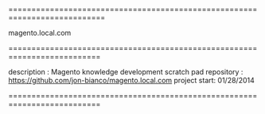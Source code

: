 ===========================================================================

magento.local.com

==========================================================================

description  : Magento knowledge development scratch pad
repository   : https://github.com/jon-bianco/magento.local.com
project start: 01/28/2014

==========================================================================
